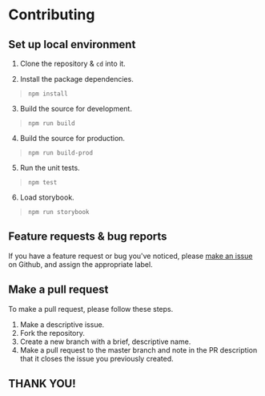 # Contributing

## Set up local environment

1. Clone the repository & `cd` into it.

2. Install the package dependencies.
> `npm install`

3. Build the source for development.

> `npm run build`

4. Build the source for production.

> `npm run build-prod`

5. Run the unit tests.

> `npm test`

6. Load storybook.

> `npm run storybook`


## Feature requests & bug reports

If you have a feature request or bug you've noticed, please [make an issue](https://github.com/oliverox/react-typeme/issues) on Github, and assign the appropriate label.

## Make a pull request

To make a pull request, please follow these steps.

1. Make a descriptive issue.
2. Fork the repository.
3. Create a new branch with a brief, descriptive name.
4. Make a pull request to the master branch and note in the PR description that it closes the issue you previously created.

## THANK YOU!

